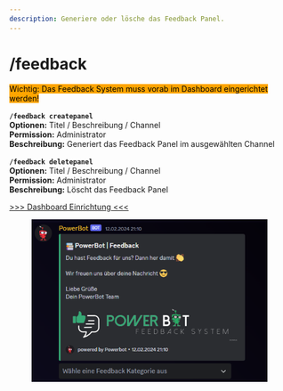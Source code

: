 ```yaml
---
description: Generiere oder lösche das Feedback Panel.
---
```


# /feedback

<mark style="background-color:orange;">Wichtig: Das Feedback System muss vorab im Dashboard eingerichtet werden!</mark>

**`/feedback createpanel`**\
**Optionen:** Titel / Beschreibung / Channel\
**Permission:** Administrator\
**Beschreibung:** Generiert das Feedback Panel im ausgewählten Channel

**`/feedback deletepanel`**\
**Optionen:** Titel / Beschreibung / Channel\
**Permission:** Administrator\
**Beschreibung:** Löscht das Feedback Panel

[>>> Dashboard Einrichtung <<<](../../dashboard/feedback-settings.md)

<div align="left">

<figure><img src="../../.gitbook/assets/image (1) (1).png" alt=""><figcaption></figcaption></figure>

</div>

